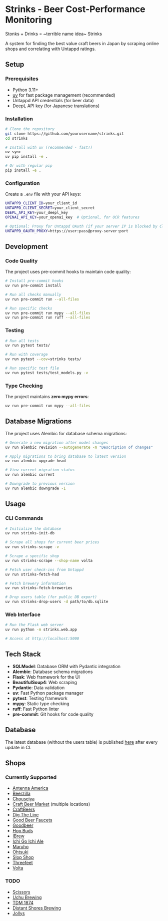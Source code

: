 # Strinks - Beer Cost-Performance Monitoring

Stonks + Drinks = ~terrible name idea~ Strinks

A system for finding the best value craft beers in Japan by scraping online shops and correlating with Untappd ratings.

## Setup

### Prerequisites

- Python 3.11+
- [uv](https://github.com/astral-sh/uv) for fast package management (recommended)
- Untappd API credentials (for beer data)
- DeepL API key (for Japanese translations)

### Installation

```bash
# Clone the repository
git clone https://github.com/yourusername/strinks.git
cd strinks

# Install with uv (recommended - fast!)
uv sync
uv pip install -e .

# Or with regular pip
pip install -e .
```

### Configuration

Create a `.env` file with your API keys:

```bash
UNTAPPD_CLIENT_ID=your_client_id
UNTAPPD_CLIENT_SECRET=your_client_secret
DEEPL_API_KEY=your_deepl_key
OPENAI_API_KEY=your_openai_key  # Optional, for OCR features

# Optional: Proxy for Untappd OAuth (if your server IP is blocked by Cloudflare)
UNTAPPD_OAUTH_PROXY=https://user:pass@proxy-server:port
```

## Development

### Code Quality

The project uses pre-commit hooks to maintain code quality:

```bash
# Install pre-commit hooks
uv run pre-commit install

# Run all checks manually
uv run pre-commit run --all-files

# Run specific checks
uv run pre-commit run mypy --all-files
uv run pre-commit run ruff --all-files
```

### Testing

```bash
# Run all tests
uv run pytest tests/

# Run with coverage
uv run pytest --cov=strinks tests/

# Run specific test file
uv run pytest tests/test_models.py -v
```

### Type Checking

The project maintains **zero mypy errors**:

```bash
uv run pre-commit run mypy --all-files
```

## Database Migrations

The project uses Alembic for database schema migrations:

```bash
# Generate a new migration after model changes
uv run alembic revision --autogenerate -m "Description of changes"

# Apply migrations to bring database to latest version
uv run alembic upgrade head

# View current migration status
uv run alembic current

# Downgrade to previous version
uv run alembic downgrade -1
```

## Usage

### CLI Commands

```bash
# Initialize the database
uv run strinks-init-db

# Scrape all shops for current beer prices
uv run strinks-scrape -v

# Scrape a specific shop
uv run strinks-scrape --shop-name volta

# Fetch user check-ins from Untappd
uv run strinks-fetch-had

# Fetch brewery information
uv run strinks-fetch-breweries

# Drop users table (for public DB export)
uv run strinks-drop-users -d path/to/db.sqlite
```

### Web Interface

```bash
# Run the Flask web server
uv run python -m strinks.web.app

# Access at http://localhost:5000
```

## Tech Stack

- **SQLModel**: Database ORM with Pydantic integration
- **Alembic**: Database schema migrations
- **Flask**: Web framework for the UI
- **BeautifulSoup4**: Web scraping
- **Pydantic**: Data validation
- **uv**: Fast Python package manager
- **pytest**: Testing framework
- **mypy**: Static type checking
- **ruff**: Fast Python linter
- **pre-commit**: Git hooks for code quality

## Database

The latest database (without the users table) is published [here](https://zeletochoy.github.io/strinks/db.sqlite) after every update in CI.

## Shops

### Currently Supported

- [Antenna America](https://www.antenna-america.com/)
- [Beerzilla](https://tokyo-beerzilla.myshopify.com/)
- [Chouseiya](https://www.chouseiya-beer.com/)
- [Craft Beer Market](https://www.craftbeermarket.jp/) (multiple locations)
- [CraftBeers](https://www.craftbeers.jp/)
- [Dig The Line](https://dig-the-line-store.com/)
- [Good Beer Faucets](https://gbfbottleshoppe.com/)
- [Goodbeer](https://goodbeer.jp/)
- [Hop Buds](https://hopbudsnagoya.com/)
- [IBrew](https://craftbeerbar-ibrew.com/)
- [Ichi Go Ichi Ale](https://151l.shop/)
- [Maruho](https://maruho-beer.com/)
- [Ohtsuki](http://www.ohtsuki-saketen.com/)
- [Slop Shop](https://slopshop.jp/)
- [Threefeet](https://threefeet.co.jp/)
- [Volta](http://beervolta.com/)

### TODO

- [Scissors](https://craftbeers.thebase.in/)
- [Uchu Brewing](https://uchubrew.shop-pro.jp/)
- [TDM 1874](https://search.rakuten.co.jp/search/mall/tdm1874/)
- [Distant Shores Brewing](https://en.dsbtokyo.shop/shop)
- [Jollys](https://www.ubereats.com/jp/tokyo/food-delivery/jollys/0Rr8RBPfTMyb7x89DH8mkQ?ps=1)
